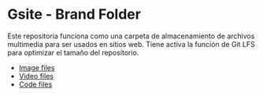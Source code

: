 # Gsite - Brand Folder

Este repositoria funciona como una carpeta de almacenamiento de archivos multimedia para ser usados en sitios web.
Tiene activa la función de Git LFS para optimizar el tamaño del repositorio.

- <a href="https://github.com/swanix/gsite/tree/main/brand/img">Image files</a>
- <a href="https://github.com/swanix/gsite/tree/main/brand/img">Video files</a>
- <a href="https://github.com/swanix/gsite/tree/main/brand/img">Code files</a>
